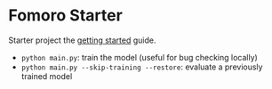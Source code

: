 Fomoro Starter
===

Starter project the [getting started](https://fomoro.gitbooks.io/guide/content/getting_started.html) guide.

- `python main.py`: train the model (useful for bug checking locally)
- `python main.py --skip-training --restore`: evaluate a previously trained model
